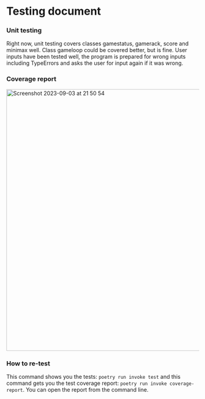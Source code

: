 # Testing document
### Unit testing
Right now, unit testing covers classes gamestatus, gamerack, score and minimax well. Class gameloop could be covered better, but is fine. User inputs have been tested well, the program is prepared for wrong inputs including TypeErrors and asks the user for input again if it was wrong.

### Coverage report
<img width="684" alt="Screenshot 2023-09-03 at 21 50 54" src="https://github.com/lottapispa/connect-four-tiralabra/assets/101987621/e5e54b0c-1748-48d2-af09-0058717b83e0">

### How to re-test
This command shows you the tests: `poetry run invoke test` and this command gets you the test coverage report: `poetry run invoke coverage-report`. You can open the report from the command line.
